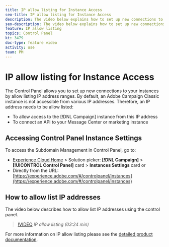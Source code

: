 ```yaml
---
title: IP allow listing for Instance Access
seo-title: IP allow listing for Instance Access
description: The video below explains how to set up new connections to your instances by allow listing IP addresses ranges.
seo-description: The video below explains how to set up new connections to your instances by allow listing IP addresses ranges.
feature: IP allow listing
topics: Control Panel
kt: 3479
doc-type: feature video
activity: use
team: PM
---
```


# IP allow listing for Instance Access

The Control Panel allows you to set up new connections to your instances by allow listing IP address ranges. By default, an Adobe Campaign Classic instance is not accessible from various IP addresses. Therefore, an IP address needs to be allow listed:

* To allow access to the [!DNL Campaign] instance from this IP address
* To connect an API to your Message Center or marketing instance

## Accessing Control Panel Instance Settings

To access the Subdomain Management in Control Panel, go to:

* [Experience Cloud Home](https://experience.adobe.com/#/home) > Solution picker: **[!DNL Campaign]** > **[!UICONTROL Control Panel]** card > **Instances Settings** card 
  or
* Directly from the URL: [https://experience.adobe.com/#/controlpanel/instances](https://experience.adobe.com/#/controlpanel/instances)

## How to allow list IP addresses

The video below describes how to allow list IP addresses using the control panel.

>[!VIDEO](https://video.tv.adobe.com/v/28726?quality=12)
*IP allow listing  (03:24 min)*

For more information on IP allow listing please see the [detailed product documentation](whttps://helpx.adobe.com/campaign/kb/control-panel-instance-settings.html).
